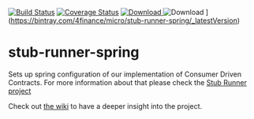 [![Build Status](https://travis-ci.org/4finance/stub-runner-spring.svg?branch=master)](https://travis-ci.org/4finance/stub-runner-spring) [![Coverage Status](http://img.shields.io/coveralls/4finance/stub-runner-spring/master.svg)](https://coveralls.io/r/4finance/stub-runner-spring) [ ![Download](https://api.bintray.com/packages/4finance/micro/stub-runner-spring/images/download.png) ](https://bintray.com/4finance/micro/stub-runner-spring/_latestVersion)
 ![Download](https://api.bintray.com/packages/4finance/micro/stub-runner-spring/images/download.svg) ](https://bintray.com/4finance/micro/stub-runner-spring/_latestVersion)

stub-runner-spring
=======================

Sets up spring configuration of our implementation of Consumer Driven Contracts. For more information about that please
check the [Stub Runner project](https://github.com/4finance/stub-runner)

Check out [the wiki](https://github.com/4finance/stub-runner-spring/wiki) to have a deeper insight into the project.